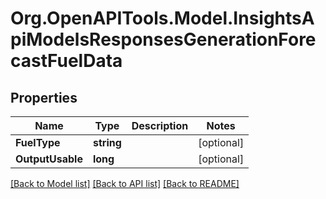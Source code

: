 # Org.OpenAPITools.Model.InsightsApiModelsResponsesGenerationForecastFuelData

## Properties

Name | Type | Description | Notes
------------ | ------------- | ------------- | -------------
**FuelType** | **string** |  | [optional] 
**OutputUsable** | **long** |  | [optional] 

[[Back to Model list]](../README.md#documentation-for-models) [[Back to API list]](../README.md#documentation-for-api-endpoints) [[Back to README]](../README.md)

